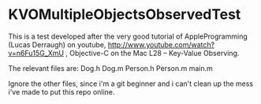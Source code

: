 KVOMultipleObjectsObservedTest
==============================

This is a test developed after the very good tutorial of AppleProgramming (Lucas Derraugh) on youtube, http://www.youtube.com/watch?v=n6Fu15G_XmU , Objective-C on the Mac L28 – Key-Value Observing.

The relevant files are:
Dog.h
Dog.m
Person.h
Person.m
main.m

Ignore the other files, since i'm a git beginner and i can't clean up the mess i've made to put this repo online.
